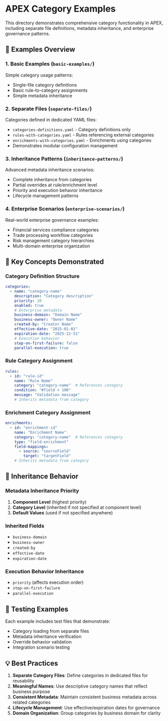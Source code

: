 # APEX Category Examples

This directory demonstrates comprehensive category functionality in APEX, including separate file definitions, metadata inheritance, and enterprise governance patterns.

## 📁 Examples Overview

### 1. **Basic Examples** (`basic-examples/`)
Simple category usage patterns:
- Single-file category definitions
- Basic rule-to-category assignments
- Simple metadata inheritance

### 2. **Separate Files** (`separate-files/`)
Categories defined in dedicated YAML files:
- `categories-definitions.yaml` - Category definitions only
- `rules-with-categories.yaml` - Rules referencing external categories
- `enrichments-with-categories.yaml` - Enrichments using categories
- Demonstrates modular configuration management

### 3. **Inheritance Patterns** (`inheritance-patterns/`)
Advanced metadata inheritance scenarios:
- Complete inheritance from categories
- Partial overrides at rule/enrichment level
- Priority and execution behavior inheritance
- Lifecycle management patterns

### 4. **Enterprise Scenarios** (`enterprise-scenarios/`)
Real-world enterprise governance examples:
- Financial services compliance categories
- Trade processing workflow categories
- Risk management category hierarchies
- Multi-domain enterprise organization

## 🎯 Key Concepts Demonstrated

### **Category Definition Structure**
```yaml
categories:
  - name: "category-name"
    description: "Category description"
    priority: 10
    enabled: true
    # Enterprise metadata
    business-domain: "Domain Name"
    business-owner: "Owner Name"
    created-by: "Creator Name"
    effective-date: "2025-01-01"
    expiration-date: "2025-12-31"
    # Execution behavior
    stop-on-first-failure: false
    parallel-execution: true
```

### **Rule Category Assignment**
```yaml
rules:
  - id: "rule-id"
    name: "Rule Name"
    category: "category-name"  # References category
    condition: "#field > 100"
    message: "Validation message"
    # Inherits metadata from category
```

### **Enrichment Category Assignment**
```yaml
enrichments:
  - id: "enrichment-id"
    name: "Enrichment Name"
    category: "category-name"  # References category
    type: "field-enrichment"
    field-mappings:
      - source: "sourceField"
        target: "targetField"
    # Inherits metadata from category
```

## 🔄 Inheritance Behavior

### **Metadata Inheritance Priority**
1. **Component Level** (highest priority)
2. **Category Level** (inherited if not specified at component level)
3. **Default Values** (used if not specified anywhere)

### **Inherited Fields**
- `business-domain`
- `business-owner`
- `created-by`
- `effective-date`
- `expiration-date`

### **Execution Behavior Inheritance**
- `priority` (affects execution order)
- `stop-on-first-failure`
- `parallel-execution`

## 🧪 Testing Examples

Each example includes test files that demonstrate:
- Category loading from separate files
- Metadata inheritance verification
- Override behavior validation
- Integration scenario testing

## 💡 Best Practices

1. **Separate Category Files**: Define categories in dedicated files for reusability
2. **Meaningful Names**: Use descriptive category names that reflect business purpose
3. **Consistent Metadata**: Maintain consistent business metadata across related categories
4. **Lifecycle Management**: Use effective/expiration dates for governance
5. **Domain Organization**: Group categories by business domain for clarity
